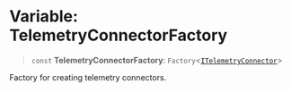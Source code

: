 # Variable: TelemetryConnectorFactory

> `const` **TelemetryConnectorFactory**: `Factory`\<[`ITelemetryConnector`](../interfaces/ITelemetryConnector.md)\>

Factory for creating telemetry connectors.
